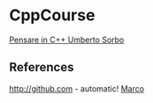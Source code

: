 # CppCourse
[Pensare in C++ Umberto Sorbo](http://www.umbertosorbo.it/pensare-in-c/)

## References


http://github.com - automatic!
[Marco](http://github.com)


## 

